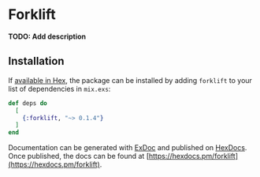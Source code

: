 # Forklift

**TODO: Add description**

## Installation

If [available in Hex](https://hex.pm/docs/publish), the package can be installed
by adding `forklift` to your list of dependencies in `mix.exs`:

```elixir
def deps do
  [
    {:forklift, "~> 0.1.4"}
  ]
end
```

Documentation can be generated with [ExDoc](https://github.com/elixir-lang/ex_doc)
and published on [HexDocs](https://hexdocs.pm). Once published, the docs can
be found at [https://hexdocs.pm/forklift](https://hexdocs.pm/forklift).

